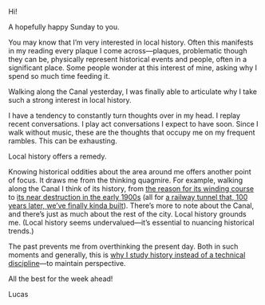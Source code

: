 Hi!

A hopefully happy Sunday to you.

You may know that I’m very interested in local history. Often this manifests in my reading every plaque I come across—plaques, problematic though they can be, physically represent historical events and people, often in a significant place. Some people wonder at this interest of mine, asking why I spend so much time feeding it.

Walking along the Canal yesterday, I was finally able to articulate why I take such a strong interest in local history.

I have a tendency to constantly turn thoughts over in my head. I replay recent conversations. I play act conversations I expect to have soon. Since I walk without music, these are the thoughts that occupy me on my frequent rambles. This can be exhausting.

Local history offers a remedy.

Knowing historical oddities about the area around me offers another point of focus. It draws me from the thinking quagmire. For example, walking along the Canal I think of its history, from [the reason for its winding course](https://ottawacitizen.com/opinion/columnists/the-capital-builders-how-a-scandalous-land-deal-forever-altered-ottawa) to [its near destruction in the early 1900s](https://ottawacitizen.com/news/local-news/the-time-we-nearly-filled-in-that-practically-useless-stretch-of-waterway-known-as-the-rideau-canal) (all for [a railway tunnel that, 100 years later, we’ve finally kinda built](https://www.ottawamatters.com/remember-this/remember-this-the-cross-city-tunnel-1430700)). There’s more to note about the Canal, and there’s just as much about the rest of the city. Local history grounds me. (Local history seems undervalued—it’s essential to nuancing historical trends.)

The past prevents me from overthinking the present day. Both in such moments and generally, this is [why I study history instead of a technical discipline](https://lucascherkewski.com/study/why-not-design-school/)—to maintain perspective.

All the best for the week ahead!

Lucas
